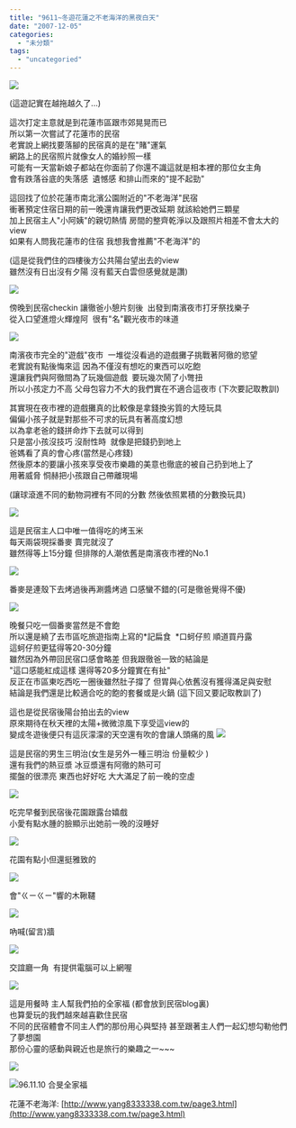 ```yaml
---
title: "9611~冬遊花蓮之不老海洋的黑夜白天"
date: "2007-12-05"
categories: 
  - "未分類"
tags: 
  - "uncategoried"
---
```


![](images/1992672877_1f8efcbc0c.jpg)

(這遊記實在越拖越久了...)  
  
這次打定主意就是到花蓮市區跟市郊晃晃而已  
所以第一次嘗試了花蓮市的民宿  
老實說上網找要落腳的民宿真的是在"賭"運氣  
網路上的民宿照片就像女人的婚紗照一樣  
可能有一天當新娘子都站在你面前了你還不識這就是相本裡的那位女主角  
會有跌落谷底的失落感  遺憾感 和排山而來的"提不起勁"  
  
這回找了位於花蓮市南北濱公園附近的"不老海洋"民宿  
衝著預定住宿日期的前一晚還肯讓我們更改延期 就該給她們三顆星  
加上民宿主人"小阿姨"的親切熱情 房間的整齊乾淨以及跟照片相差不會太大的view  
如果有人問我花蓮市的住宿 我想我會推薦"不老海洋"的  
  
(這是從我們住的四樓後方公共陽台望出去的view    
雖然沒有日出沒有夕陽 沒有藍天白雲但感覺就是讚)  
  
![](images/1992672877_1f8efcbc0c.jpg)

傍晚到民宿checkin 讓徹爸小憩片刻後  出發到南濱夜市打牙祭找樂子  
從入口望進燈火輝煌阿  很有"名"觀光夜市的味道  
  
![](images/1993480916_2f7916f241.jpg)  
  
南濱夜市完全的"遊戲"夜市  一堆從沒看過的遊戲攤子挑戰著阿徹的慾望  
老實說有點後悔來這 因為不僅沒有想吃的東西可以吃飽  
還讓我們與阿徹間為了玩幾個遊戲  要玩幾次鬧了小彆扭  
所以小孩定力不高 父母包容力不大的我們實在不適合這夜市 (下次要記取教訓)  
  
其實現在夜市裡的遊戲攤真的比較像是拿錢換劣質的大陸玩具  
偏偏小孩子就是對那些不可求的玩具有著高度幻想    
以為拿老爸的錢拼命炸下去就可以得到  
只是當小孩沒技巧 沒耐性時  就像是把錢扔到地上   
爸媽看了真的會心疼(當然是心疼錢)  
然後原本的要讓小孩來享受夜市樂趣的美意也徹底的被自己扔到地上了  
用著威脅 恫赫把小孩跟自己帶離現場  
  
(讓球滾進不同的動物洞裡有不同的分數 然後依照累積的分數換玩具)  
  
![](images/1993480132_f9135b408f.jpg)  
  
這是民宿主人口中唯一值得吃的烤玉米  
每天兩袋現採番麥 賣完就沒了  
雖然得等上15分鐘 但排隊的人潮依舊是南濱夜市裡的No.1  
  
![](images/1992675549_ed0d06f211.jpg)  
  
番麥是連殼下去烤過後再涮醬烤過 口感蠻不錯的(可是徹爸覺得不優)  
  
![](images/1993477730_2e32c4eaa2.jpg)  
  
晚餐只吃一個番麥當然是不會飽  
所以還是繞了去市區吃旅遊指南上寫的\*記扁食  \*口蚵仔煎 順道買丹露  
這蚵仔煎更猛得等20-30分鐘  
雖然因為外帶回民宿口感會略差 但我跟徹爸一致的結論是  
"這口感能紅成這樣 還得等20多分鐘實在有扯"  
反正在市區東吃西吃一圈後雖然肚子撐了 但胃與心依舊沒有獲得滿足與安慰  
結論是我們還是比較適合吃的飽的套餐或是火鍋 (這下回又要記取教訓了)  
  
這也是從民宿後陽台拍出去的view  
原來期待在秋天裡的太陽+微微涼風下享受這view的  
變成冬遊後便只有這灰濛濛的天空還有吹的會讓人頭痛的風 ![](images/1992674293_07eacf9a37.jpg)  
  
這是民宿的男生三明治(女生是另外一種三明治 份量較少 )  
還有我們的熱豆漿 冰豆漿還有阿徹的熱可可  
擺盤的很漂亮 東西也好好吃 大大滿足了前一晚的空虛  
  
![](images/1992672369_cd6f7c4022.jpg)  
  
吃完早餐到民宿後花園跟露台嬉戲  
小愛有點水腫的臉顯示出她前一晚的沒睡好  
  
![](images/1992670655_664c8b651e.jpg)  
  
花園有點小但還挺雅致的  
  
![](images/1992670067_cc08eb11cc.jpg)  
  
會"ㄍㄧㄍㄧ"響的木鞦韆  
  
![](images/1993471706_86e42bb983.jpg)  
  
吶喊(留言)牆  
  
![](images/1992668087_d7266d03f3.jpg)  
  
交誼廳一角  有提供電腦可以上網喔  
  
![](images/1993470414_18011b3a9c.jpg)  
  
這是用餐時 主人幫我們拍的全家福 (都會放到民宿blog裏)  
也算愛玩的我們越來越喜歡住民宿  
不同的民宿體會不同主人們的那份用心與堅持 甚至跟著主人們一起幻想勾勒他們了夢想園  
那份心靈的感動與親近也是旅行的樂趣之一~~~  
  
![](images/147566c410ab4f.jpg)  
  
![96.11.10  合旻全家福](http://tw.f14.yahoofs.com/myper/_dWbBw.LERl7th12cFslmMpr/blog/ap_20071111031953156.jpg?TTq8mVHBgOBpq4Ht)  
  
花蓮不老海洋: [http://www.yang8333338.com.tw/page3.html](http://www.yang8333338.com.tw/page3.html)
